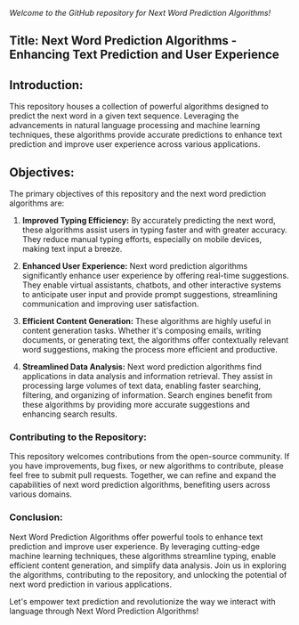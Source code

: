 *Welcome to the GitHub repository for Next Word Prediction Algorithms!* 

## **Title: Next Word Prediction Algorithms - Enhancing Text Prediction and User Experience**


## **Introduction:**

This repository houses a collection of powerful algorithms designed to predict the next word in a given text sequence. Leveraging the advancements in natural language processing and machine learning techniques, these algorithms provide accurate predictions to enhance text prediction and improve user experience across various applications.

## **Objectives:**

The primary objectives of this repository and the next word prediction algorithms are:

1. **Improved Typing Efficiency:** By accurately predicting the next word, these algorithms assist users in typing faster and with greater accuracy. They reduce manual typing efforts, especially on mobile devices, making text input a breeze.

2. **Enhanced User Experience:** Next word prediction algorithms significantly enhance user experience by offering real-time suggestions. They enable virtual assistants, chatbots, and other interactive systems to anticipate user input and provide prompt suggestions, streamlining communication and improving user satisfaction.

3. **Efficient Content Generation:** These algorithms are highly useful in content generation tasks. Whether it's composing emails, writing documents, or generating text, the algorithms offer contextually relevant word suggestions, making the process more efficient and productive.

4. **Streamlined Data Analysis:** Next word prediction algorithms find applications in data analysis and information retrieval. They assist in processing large volumes of text data, enabling faster searching, filtering, and organizing of information. Search engines benefit from these algorithms by providing more accurate suggestions and enhancing search results.

### **Contributing to the Repository:**

This repository welcomes contributions from the open-source community. If you have improvements, bug fixes, or new algorithms to contribute, please feel free to submit pull requests. Together, we can refine and expand the capabilities of next word prediction algorithms, benefiting users across various domains.

### **Conclusion:**

Next Word Prediction Algorithms offer powerful tools to enhance text prediction and improve user experience. By leveraging cutting-edge machine learning techniques, these algorithms streamline typing, enable efficient content generation, and simplify data analysis. Join us in exploring the algorithms, contributing to the repository, and unlocking the potential of next word prediction in various applications.

Let's empower text prediction and revolutionize the way we interact with language through Next Word Prediction Algorithms!
